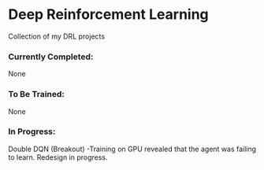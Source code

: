 # Deep Reinforcement Learning
Collection of my DRL projects

### Currently Completed:

None

### To Be Trained:

None

### In Progress:

Double DQN (Breakout)
  -Training on GPU revealed that the agent was failing to learn. Redesign in progress.

